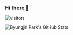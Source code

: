 ### Hi there 👋
![visitors](https://visitor-badge.glitch.me/badge?page_id=page.Sam4uk)

![Byungjin Park's GitHub Stats](https://github-readme-stats.vercel.app/api?username=Sam4uk&show_icons=true)
<!--
**Sam4uk/Sam4uk** is a ✨ _special_ ✨ repository because its `README.md` (this file) appears on your GitHub profile.

Here are some ideas to get you started:

- 🔭 I’m currently working on ...
- 🌱 I’m currently learning ...
- 👯 I’m looking to collaborate on ...
- 🤔 I’m looking for help with ...
- 💬 Ask me about ...
- 📫 How to reach me: ...
- 😄 Pronouns: ...
- ⚡ Fun fact: ...
-->

